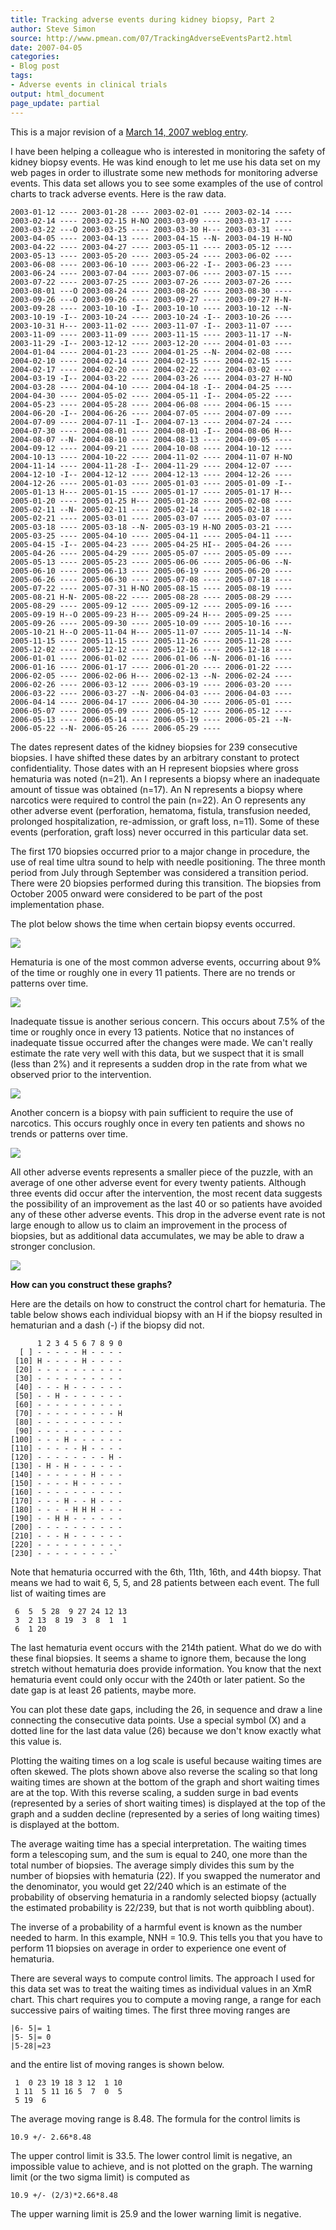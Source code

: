 ```yaml
---
title: Tracking adverse events during kidney biopsy, Part 2
author: Steve Simon
source: http://www.pmean.com/07/TrackingAdverseEventsPart2.html
date: 2007-04-05
categories:
- Blog post
tags:
- Adverse events in clinical trials
output: html_document
page_update: partial
---
```

This is a major revision of a [March 14, 2007 weblog entry](TrackingAdverseEvents.html).

I have been helping a colleague who is interested in monitoring the safety of kidney biopsy events. He was kind enough to let me use his data set on my web pages in order to illustrate some new methods for monitoring adverse events. This data set allows you to see some examples of the use of control charts to track adverse events. Here is the raw data.

```{}
2003-01-12 ---- 2003-01-28 ---- 2003-02-01 ---- 2003-02-14 ----
2003-02-14 ---- 2003-02-15 H-NO 2003-03-09 ---- 2003-03-17 ----
2003-03-22 ---O 2003-03-25 ---- 2003-03-30 H--- 2003-03-31 ----
2003-04-05 ---- 2003-04-13 ---- 2003-04-15 --N- 2003-04-19 H-NO
2003-04-22 ---- 2003-04-27 ---- 2003-05-11 ---- 2003-05-12 ----
2003-05-13 ---- 2003-05-20 ---- 2003-05-24 ---- 2003-06-02 ----
2003-06-08 ---- 2003-06-10 ---- 2003-06-22 -I-- 2003-06-23 ----
2003-06-24 ---- 2003-07-04 ---- 2003-07-06 ---- 2003-07-15 ---- 
2003-07-22 ---- 2003-07-25 ---- 2003-07-26 ---- 2003-07-26 ----  
2003-08-01 ---O 2003-08-24 ---- 2003-08-26 ---- 2003-08-30 ----  
2003-09-26 ---O 2003-09-26 ---- 2003-09-27 ---- 2003-09-27 H-N-  
2003-09-28 ---- 2003-10-10 -I-- 2003-10-10 ---- 2003-10-12 --N- 
2003-10-19 -I-- 2003-10-24 ---- 2003-10-24 -I-- 2003-10-26 ---- 
2003-10-31 H--- 2003-11-02 ---- 2003-11-07 -I-- 2003-11-07 ---- 
2003-11-09 ---- 2003-11-09 ---- 2003-11-15 ---- 2003-11-17 --N-  
2003-11-29 -I-- 2003-12-12 ---- 2003-12-20 ---- 2004-01-03 ----
2004-01-04 ---- 2004-01-23 ---- 2004-01-25 --N- 2004-02-08 ----
2004-02-10 ---- 2004-02-14 ---- 2004-02-15 ---- 2004-02-15 ---- 
2004-02-17 ---- 2004-02-20 ---- 2004-02-22 ---- 2004-03-02 ---- 
2004-03-19 -I-- 2004-03-22 ---- 2004-03-26 ---- 2004-03-27 H-NO  
2004-03-28 ---- 2004-04-10 ---- 2004-04-18 -I-- 2004-04-25 ---- 
2004-04-30 ---- 2004-05-02 ---- 2004-05-11 -I-- 2004-05-22 ---- 
2004-05-23 ---- 2004-05-28 ---- 2004-06-08 ---- 2004-06-15 ---- 
2004-06-20 -I-- 2004-06-26 ---- 2004-07-05 ---- 2004-07-09 ----  
2004-07-09 ---- 2004-07-11 -I-- 2004-07-13 ---- 2004-07-24 ---- 
2004-07-30 ---- 2004-08-01 ---- 2004-08-01 -I-- 2004-08-06 H--- 
2004-08-07 --N- 2004-08-10 ---- 2004-08-13 ---- 2004-09-05 ---- 
2004-09-12 ---- 2004-09-21 ---- 2004-10-08 ---- 2004-10-12 ---- 
2004-10-13 ---- 2004-10-22 ---- 2004-11-02 ---- 2004-11-07 H-NO
2004-11-14 ---- 2004-11-28 -I-- 2004-11-29 ---- 2004-12-07 ---- 
2004-12-10 -I-- 2004-12-12 ---- 2004-12-13 ---- 2004-12-26 ---- 
2004-12-26 ---- 2005-01-03 ---- 2005-01-03 ---- 2005-01-09 -I--  
2005-01-13 H--- 2005-01-15 ---- 2005-01-17 ---- 2005-01-17 H---  
2005-01-20 ---- 2005-01-25 H--- 2005-01-28 ---- 2005-02-08 ----  
2005-02-11 --N- 2005-02-11 ---- 2005-02-14 ---- 2005-02-18 ----  
2005-02-21 ---- 2005-03-01 ---- 2005-03-07 ---- 2005-03-07 ----  
2005-03-18 ---- 2005-03-18 --N- 2005-03-19 H-NO 2005-03-21 ----  
2005-03-25 ---- 2005-04-10 ---- 2005-04-11 ---- 2005-04-11 ----  
2005-04-15 -I-- 2005-04-23 ---- 2005-04-25 HI-- 2005-04-26 ----   
2005-04-26 ---- 2005-04-29 ---- 2005-05-07 ---- 2005-05-09 ----   
2005-05-13 ---- 2005-05-23 ---- 2005-06-06 ---- 2005-06-06 --N-   
2005-06-10 ---- 2005-06-13 ---- 2005-06-19 ---- 2005-06-20 ----  
2005-06-26 ---- 2005-06-30 ---- 2005-07-08 ---- 2005-07-18 ----  
2005-07-22 ---- 2005-07-31 H-NO 2005-08-15 ---- 2005-08-19 ---- 
2005-08-21 H-N- 2005-08-22 ---- 2005-08-28 ---- 2005-08-29 ---- 
2005-08-29 ---- 2005-09-12 ---- 2005-09-12 ---- 2005-09-16 ---- 
2005-09-19 H--O 2005-09-23 H--- 2005-09-24 H--- 2005-09-25 ----
2005-09-26 ---- 2005-09-30 ---- 2005-10-09 ---- 2005-10-16 ----  
2005-10-21 H--O 2005-11-04 H--- 2005-11-07 ---- 2005-11-14 --N-
2005-11-15 ---- 2005-11-15 ---- 2005-11-26 ---- 2005-11-28 ---- 
2005-12-02 ---- 2005-12-12 ---- 2005-12-16 ---- 2005-12-18 ---- 
2006-01-01 ---- 2006-01-02 ---- 2006-01-06 --N- 2006-01-16 ---- 
2006-01-16 ---- 2006-01-17 ---- 2006-01-20 ---- 2006-01-22 ---- 
2006-02-05 ---- 2006-02-06 H--- 2006-02-13 --N- 2006-02-24 ----  
2006-02-26 ---- 2006-03-12 ---- 2006-03-19 ---- 2006-03-20 ---- 
2006-03-22 ---- 2006-03-27 --N- 2006-04-03 ---- 2006-04-03 ---- 
2006-04-14 ---- 2006-04-17 ---- 2006-04-30 ---- 2006-05-01 ---- 
2006-05-07 ---- 2006-05-09 ---- 2006-05-12 ---- 2006-05-12 ----  
2006-05-13 ---- 2006-05-14 ---- 2006-05-19 ---- 2006-05-21 --N-
2006-05-22 --N- 2006-05-26 ---- 2006-05-29 ----
```

The dates represent dates of the kidney biopsies for 239 consecutive
biopsies. I have shifted these dates by an arbitrary constant to protect
confidentiality. Those dates with an H represent biopsies where gross
hematuria was noted (n=21). An I represents a biopsy where an inadequate
amount of tissue was obtained (n=17). An N represents a biopsy where
narcotics were required to control the pain (n=22). An O represents any
other adverse event (perforation, hematoma, fistula, transfusion needed,
prolonged hospitalization, re-admission, or graft loss, n=11). Some of
these events (perforation, graft loss) never occurred in this particular
data set.

The first 170 biopsies occurred prior to a major change in procedure,
the use of real time ultra sound to help with needle positioning. The
three month period from July through September was considered a
transition period. There were 20 biopsies performed during this
transition. The biopsies from October 2005 onward were considered to be
part of the post implementation phase.

The plot below shows the time when certain biopsy events occurred.

![](http://www.pmean.com/new-images/07/TrackingAdverseEventsPart201.gif)

Hematuria is one of the most common adverse events, occurring about 9%
of the time or roughly one in every 11 patients. There are no trends or
patterns over time.

![](http://www.pmean.com/new-images/07/TrackingAdverseEventsPart202.gif)

Inadequate tissue is another serious concern. This occurs about 7.5% of
the time or roughly once in every 13 patients. Notice that no instances
of inadequate tissue occurred after the changes were made. We can't
really estimate the rate very well with this data, but we suspect that
it is small (less than 2%) and it represents a sudden drop in the rate
from what we observed prior to the intervention.

![](http://www.pmean.com/new-images/07/TrackingAdverseEventsPart203.gif)

Another concern is a biopsy with pain sufficient to require the use of
narcotics. This occurs roughly once in every ten patients and shows no
trends or patterns over time.

![](http://www.pmean.com/new-images/07/TrackingAdverseEventsPart204.gif)

All other adverse events represents a smaller piece of the puzzle, with
an average of one other adverse event for every twenty patients.
Although three events did occur after the intervention, the most recent
data suggests the possibility of an improvement as the last 40 or so
patients have avoided any of these other adverse events. This drop in
the adverse event rate is not large enough to allow us to claim an
improvement in the process of biopsies, but as additional data
accumulates, we may be able to draw a stronger conclusion.

![](http://www.pmean.com/new-images/07/TrackingAdverseEventsPart205.gif)

**How can you construct these graphs?**

Here are the details on how to construct the control chart for
hematuria. The table below shows each individual biopsy with an H if the
biopsy resulted in hematurian and a dash (-) if the biopsy did not.

```{}
      1 2 3 4 5 6 7 8 9 0
  [ ] - - - - - H - - - -
 [10] H - - - - H - - - -
 [20] - - - - - - - - - -
 [30] - - - - - - - - - -
 [40] - - - H - - - - - -
 [50] - - H - - - - - - -
 [60] - - - - - - - - - -
 [70] - - - - - - - - - H
 [80] - - - - - - - - - -
 [90] - - - - - - - - - -
[100] - - - H - - - - - -
[110] - - - - - H - - - -
[120] - - - - - - - - H -
[130] - H - H - - - - - -
[140] - - - - - - H - - -
[150] - - - - H - - - - -
[160] - - - - - - - - - -
[170] - - - H - - H - - -
[180] - - - - H H H - - -
[190] - - H H - - - - - -
[200] - - - - - - - - - -
[210] - - - H - - - - - -
[220] - - - - - - - - - -
[230] - - - - - - - - -`
```
Note that hematuria occurred with the 6th, 11th, 16th, and 44th biopsy.
That means we had to wait 6, 5, 5, and 28 patients between each event.
The full list of waiting times are

```{}
 6  5  5 28  9 27 24 12 13
 3  2 13  8 19  3  8  1  1
 6  1 20
 ```

The last hematuria event occurs with the 214th patient. What do we do
with these final biopsies. It seems a shame to ignore them, because the
long stretch without hematuria does provide information. You know that
the next hematuria event could only occur with the 240th or later
patient. So the date gap is at least 26 patients, maybe more.

You can plot these date gaps, including the 26, in sequence and draw a
line connecting the consecutive data points. Use a special symbol (X)
and a dotted line for the last data value (26) because we don't know
exactly what this value is.

Plotting the waiting times on a log scale is useful because waiting
times are often skewed. The plots shown above also reverse the scaling
so that long waiting times are shown at the bottom of the graph and
short waiting times are at the top. With this reverse scaling, a sudden
surge in bad events (represented by a series of short waiting times) is
displayed at the top of the graph and a sudden decline (represented by a
series of long waiting times) is displayed at the bottom.

The average waiting time has a special interpretation. The waiting times
form a telescoping sum, and the sum is equal to 240, one more than the
total number of biopsies. The average simply divides this sum by the
number of biopsies with hematuria (22). If you swapped the numerator and
the denominator, you would get 22/240 which is an estimate of the
probability of observing hematuria in a randomly selected biopsy
(actually the estimated probability is 22/239, but that is not worth
quibbling about).

The inverse of a probability of a harmful event is known as the number
needed to harm. In this example, NNH = 10.9. This tells you that you
have to perform 11 biopsies on average in order to experience one event
of hematuria.

There are several ways to compute control limits. The approach I used
for this data set was to treat the waiting times as individual values in
an XmR chart. This chart requires you to compute a moving range, a range
for each successive pairs of waiting times. The first three moving
ranges are

```{}
|6- 5|= 1
|5- 5|= 0
|5-28|=23
```

and the entire list of moving ranges is shown below.

```{}
 1  0 23 19 18 3 12  1 10
 1 11  5 11 16 5  7  0  5
 5 19  6
```

The average moving range is 8.48. The formula for the control limits is

```{}
10.9 +/- 2.66*8.48
```

The upper control limit is 33.5. The lower control limit is negative, an
impossible value to achieve, and is not plotted on the graph. The
warning limit (or the two sigma limit) is computed as

```{}
10.9 +/- (2/3)*2.66*8.48
```

The upper warning limit is 25.9 and the lower warning limit is negative.
